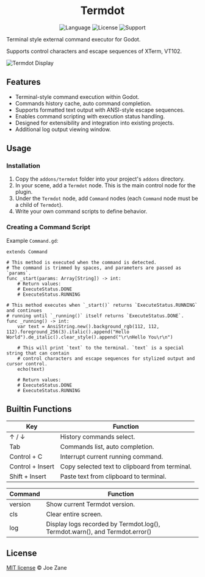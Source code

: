 <h1 align="center"> Termdot </h1>

<div align="center" >

![Language](https://img.shields.io/badge/Language-Rust-FFF7E9) ![License](https://img.shields.io/badge/License-MIT-B9E0FF) ![Support](https://img.shields.io/badge/Support-Windows-CD97F9)

</div>

Terminal style external command executor for Godot.

Supports control characters and escape sequences of XTerm, VT102.

![Termdot Display](src/resources/termdot_display.gif)

<!-- ![Termdot Image](src/resources/termdot.png) -->

## Features

- Terminal-style command execution within Godot.
- Commands history cache, auto command completion.
- Supports formatted text output with ANSI-style escape sequences.
- Enables command scripting with execution status handling.
- Designed for extensibility and integration into existing projects.
- Additional log output viewing window.

## Usage

### Installation

1. Copy the `addons/termdot` folder into your project's `addons` directory.
2. In your scene, add a `Termdot` node. This is the main control node for the plugin.
3. Under the `Termdot` node, add `Command` nodes (each `Command` node must be a child of `Termdot`).
4. Write your own command scripts to define behavior.

### Creating a Command Script

Example `Command.gd`:

```gdscript
extends Command

# This method is executed when the command is detected.
# The command is trimmed by spaces, and parameters are passed as `params`.
func _start(params: Array[String]) -> int:
    # Return values:
    # ExecuteStatus.DONE
    # ExecuteStatus.RUNNING

# This method executes when `_start()` returns `ExecuteStatus.RUNNING` and continues
# running until `_running()` itself returns `ExecuteStatus.DONE`.
func _running() -> int:
    var text = AnsiString.new().background_rgb(112, 112, 112).foreground_256(3).italic().append("Hello World").de_italic().clear_style().append("\r\nHello You\r\n")

    # This will print `text` to the terminal. `text` is a special string that can contain
    # control characters and escape sequences for stylized output and cursor control.
    echo(text)

    # Return values:
    # ExecuteStatus.DONE
    # ExecuteStatus.RUNNING
```

## Builtin Functions

| Key              | Function                                       |
| ---------------- | ---------------------------------------------- |
| ↑ / ↓            | History commands select.                       |
| Tab              | Commands list, auto completion.                |
| Control + C      | Interrupt current running command.             |
| Control + Insert | Copy selected text to clipboard from terminal. |
| Shift + Insert   | Paste text from clipboard to terminal.         |

| Command | Function                                                                    |
| ------- | --------------------------------------------------------------------------- |
| version | Show current Termdot version.                                               |
| cls     | Clear entire screen.                                                        |
| log     | Display logs recorded by Termdot.log(), Termdot.warn(), and Termdot.error() |

## License

[MIT license](LICENSE) © Joe Zane
